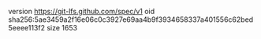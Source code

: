 version https://git-lfs.github.com/spec/v1
oid sha256:5ae3459a2f16e06c0c3927e69aa4b9f3934658337a401556c62bed5eeee113f2
size 1653
